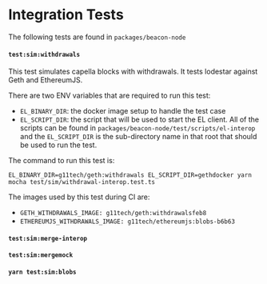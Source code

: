 # Integration Tests

The following tests are found in `packages/beacon-node`

#### `test:sim:withdrawals`

This test simulates capella blocks with withdrawals. It tests lodestar against Geth and EthereumJS.

There are two ENV variables that are required to run this test:

- `EL_BINARY_DIR`: the docker image setup to handle the test case
- `EL_SCRIPT_DIR`: the script that will be used to start the EL client. All of the scripts can be found in `packages/beacon-node/test/scripts/el-interop` and the `EL_SCRIPT_DIR` is the sub-directory name in that root that should be used to run the test.

The command to run this test is:

`EL_BINARY_DIR=g11tech/geth:withdrawals EL_SCRIPT_DIR=gethdocker yarn mocha test/sim/withdrawal-interop.test.ts`

The images used by this test during CI are:

- `GETH_WITHDRAWALS_IMAGE: g11tech/geth:withdrawalsfeb8`
- `ETHEREUMJS_WITHDRAWALS_IMAGE: g11tech/ethereumjs:blobs-b6b63`

#### `test:sim:merge-interop`

#### `test:sim:mergemock`

#### `yarn test:sim:blobs`
